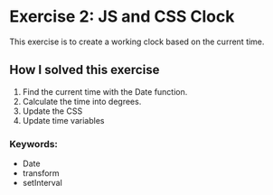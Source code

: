 # Exercise 2: JS and CSS Clock

This exercise is to create a working clock based on the current time.

## How I solved this exercise
1. Find the current time with the Date function.
2. Calculate the time into degrees.
3. Update the CSS
4. Update time variables

### Keywords:

* Date
* transform
* setInterval
